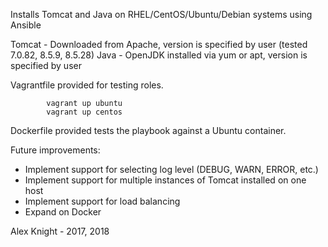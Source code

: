 Installs Tomcat and Java on RHEL/CentOS/Ubuntu/Debian systems using Ansible

Tomcat - Downloaded from Apache, version is specified by user (tested 7.0.82, 8.5.9, 8.5.28)
Java - OpenJDK installed via yum or apt, version is specified by user

Vagrantfile provided for testing roles.

            vagrant up ubuntu
            vagrant up centos

Dockerfile provided tests the playbook against a Ubuntu container. 

Future improvements:  
- Implement support for selecting log level (DEBUG, WARN, ERROR, etc.)
- Implement support for multiple instances of Tomcat installed on one host
- Implement support for load balancing
- Expand on Docker

Alex Knight - 2017, 2018
